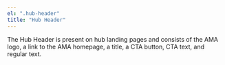 ```yaml
---
el: ".hub-header"
title: "Hub Header"
---
```

The Hub Header is present on hub landing pages and consists of the AMA logo, a link to the AMA homepage, a title, a CTA button, CTA text, and regular text.
